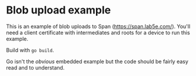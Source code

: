 # Blob upload example

This is an example of blob uploads to Span (https://span.lab5e.com/). You'll need a client certificate with
intermediates and roots for a device to run this example.

Build with `go build`.

Go isn't the *obvious* embedded example but the code should be fairly easy read and to understand.
